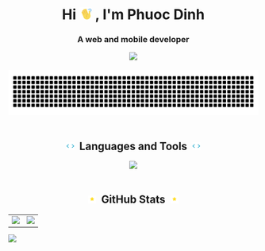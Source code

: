 <h1 align="center">
  Hi
  <picture><img width="25px" src="waving.gif"></picture>
  , I'm Phuoc Dinh
</h1>
<h3 align="center">A web and mobile developer</h3>
<div align="center">
  <picture>
    <source media="(prefers-color-scheme: dark)" srcset="https://visitcount.itsvg.in/api?id=PhuocDinh462&label=Profile%20Views&color=0&pretty=false">
    <img src="https://visitcount.itsvg.in/api?id=PhuocDinh462&label=Profile%20Views&color=12&pretty=false">
  </picture>
</div>

<br/>

<div align="center">
  <picture>
    <source media="(prefers-color-scheme: dark)" srcset="text_animation_dark.svg">
    <img src="text_animation_light.svg">
  </picture>
</div>

<br/>
<h2 align="center">
  <picture><img width="16px" src="tag.gif"></picture>
  &nbsp;Languages and Tools&nbsp;
  <picture><img width="16px" src="tag.gif"></picture>
</h2>
<div align="center">
  <picture>
    <source media="(prefers-color-scheme: dark)" srcset="https://skillicons.dev/icons?i=html%2ccss%2csass%2cjs%2cts%2creact%2credux%2cbootstrap%2ctailwind%2cmaterialui%2cbabel%2cvite%2cdart%2cflutter%2cnodejs%2cexpress%2cnestjs%2cdocker%2cmongodb%2cmysql%2cgit%2cgithub%2cfigma%2cpostman%2ccpp%2ccs%2cjava%2cpython%2cunity%2cvscode&theme=dark">
    <img src="https://skillicons.dev/icons?i=html,css,sass,js,ts,react,redux,bootstrap,tailwind,materialui,babel,vite,dart,flutter,nodejs,express,nestjs,docker,mongodb,mysql,git,github,figma,postman,cpp,cs,java,python,unity,vscode&theme=light">
</picture>
</div>

<br/>
<h2 align="center">
  <picture><img width="16px" src="sparkles.gif"></picture>
  &nbsp;GitHub Stats&nbsp;
  <picture><img width="16px" src="sparkles.gif"></picture>
</h2>
<table>
  <tr>
    <td valign="top">
      <picture>
        <source media="(prefers-color-scheme: dark)" srcset="https://github-readme-stats.vercel.app/api?username=PhuocDinh462&show_icons=true&custom_title=GitHub&nbsp;Stats&theme=radical">
        <img src="https://github-readme-stats.vercel.app/api?username=PhuocDinh462&show_icons=true&custom_title=GitHub&nbsp;Stats&theme=default">
      </picture>
    </td>
    <td valign="top">
      <picture>
        <source media="(prefers-color-scheme: dark)" srcset="https://github-readme-streak-stats-five-jet.vercel.app?user=phuocdinh462&theme=radical">
        <img src="https://github-readme-streak-stats-five-jet.vercel.app?user=phuocdinh462&theme=default">
      </picture>
    </td>
  </tr>
</table>

<picture>
  <source media="(prefers-color-scheme: dark)" srcset="https://github-readme-activity-graph.vercel.app/graph?username=PhuocDinh462&custom_title=Contribution&nbsp;Graph&theme=react-dark">
  <img src="https://github-readme-activity-graph.vercel.app/graph?username=PhuocDinh462&custom_title=Contributions&nbsp;Graph&theme=minimal">
</picture>
